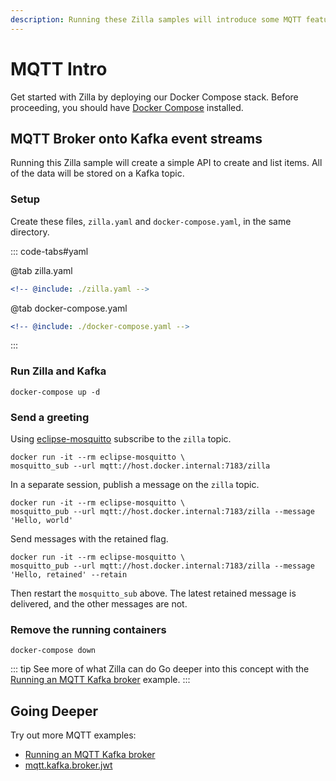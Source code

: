 ```yaml
---
description: Running these Zilla samples will introduce some MQTT features.
---
```


# MQTT Intro

Get started with Zilla by deploying our Docker Compose stack. Before proceeding, you should have [Docker Compose](https://docs.docker.com/compose/gettingstarted/) installed.

## MQTT Broker onto Kafka event streams

Running this Zilla sample will create a simple API to create and list items. All of the data will be stored on a Kafka topic.

### Setup

Create these files, `zilla.yaml` and `docker-compose.yaml`, in the same directory.

::: code-tabs#yaml

@tab zilla.yaml

```yaml {10,25-27,40-41}
<!-- @include: ./zilla.yaml -->
```

@tab docker-compose.yaml

```yaml {10,44-46}
<!-- @include: ./docker-compose.yaml -->
```

:::

### Run Zilla and Kafka

```bash:no-line-numbers
docker-compose up -d
```

### Send a greeting

Using [eclipse-mosquitto](https://hub.docker.com/_/eclipse-mosquitto) subscribe to the `zilla` topic.

```bash:no-line-numbers
docker run -it --rm eclipse-mosquitto \
mosquitto_sub --url mqtt://host.docker.internal:7183/zilla
```

In a separate session, publish a message on the `zilla` topic.

```bash:no-line-numbers
docker run -it --rm eclipse-mosquitto \
mosquitto_pub --url mqtt://host.docker.internal:7183/zilla --message 'Hello, world'
```

Send messages with the retained flag.

```bash:no-line-numbers
docker run -it --rm eclipse-mosquitto \
mosquitto_pub --url mqtt://host.docker.internal:7183/zilla --message 'Hello, retained' --retain
```

Then restart the `mosquitto_sub` above. The latest retained message is delivered, and the other messages are not.

### Remove the running containers

```bash:no-line-numbers
docker-compose down
```

::: tip See more of what Zilla can do
Go deeper into this concept with the [Running an MQTT Kafka broker](../../how-tos/mqtt/mqtt.kafka.broker.md) example.
:::

## Going Deeper

Try out more MQTT examples:

- [Running an MQTT Kafka broker](../../how-tos/mqtt/mqtt.kafka.broker.md)
- [mqtt.kafka.broker.jwt](https://github.com/aklivity/zilla-examples/tree/main/mqtt.kafka.broker.jwt)
